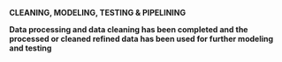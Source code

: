 ****CLEANING, MODELING, TESTING & PIPELINING****

******Data processing and data cleaning has been completed and the processed or cleaned refined data has been used for further modeling and testing******
